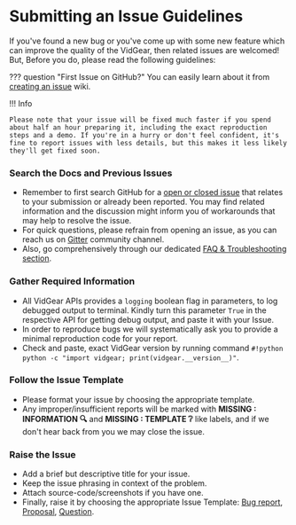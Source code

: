 <!--
===============================================
vidgear library source-code is deployed under the Apache 2.0 License:

Copyright (c) 2019 Abhishek Thakur(@abhiTronix) <abhi.una12@gmail.com>

Licensed under the Apache License, Version 2.0 (the "License");
you may not use this file except in compliance with the License.
You may obtain a copy of the License at

   http://www.apache.org/licenses/LICENSE-2.0

Unless required by applicable law or agreed to in writing, software
distributed under the License is distributed on an "AS IS" BASIS,
WITHOUT WARRANTIES OR CONDITIONS OF ANY KIND, either express or implied.
See the License for the specific language governing permissions and
limitations under the License.
===============================================
-->

# Submitting an Issue Guidelines

If you've found a new bug or you've come up with some new feature which can improve the quality of the VidGear, then related issues are welcomed! But, Before you do, please read the following guidelines:

??? question "First Issue on GitHub?" 
    You can easily learn about it from [creating an issue](https://help.github.com/en/github/managing-your-work-on-github/creating-an-issue) wiki.

!!! Info 

    Please note that your issue will be fixed much faster if you spend about half an hour preparing it, including the exact reproduction steps and a demo. If you're in a hurry or don't feel confident, it's fine to report issues with less details, but this makes it less likely they'll get fixed soon.

### Search the Docs and Previous Issues

  * Remember to first search GitHub for a [open or closed issue](https://github.com/abhiTronix/vidgear/issues?q=is%3Aissue) that relates to your submission or already been reported. You may find related information and the discussion might inform you of workarounds that may help to resolve the issue. 
  * For quick questions, please refrain from opening an issue, as you can reach us on [Gitter](https://gitter.im/vidgear/community) community channel.
  * Also, go comprehensively through our dedicated [FAQ & Troubleshooting section](../../help/get_help/#frequently-asked-questions).

### Gather Required Information

* All VidGear APIs provides a `logging` boolean flag in parameters, to log debugged output to terminal. Kindly turn this parameter `True` in the respective API for getting debug output, and paste it with your Issue. 
* In order to reproduce bugs we will systematically ask you to provide a minimal reproduction code for your report. 
* Check and paste, exact VidGear version by running command `#!python python -c "import vidgear; print(vidgear.__version__)"`.

### Follow the Issue Template

* Please format your issue by choosing the appropriate template. 
* Any improper/insufficient reports will be marked with **MISSING : INFORMATION :mag:** and **MISSING : TEMPLATE :grey_question:** like labels, and if we don't hear back from you we may close the issue.

### Raise the Issue

* Add a brief but descriptive title for your issue.
* Keep the issue phrasing in context of the problem.
* Attach source-code/screenshots if you have one.
* Finally, raise it by choosing the appropriate Issue Template: [Bug report](https://github.com/abhiTronix/vidgear/issues/new?labels=issue%3A+bug&template=bug_report.md), [Proposal](https://github.com/abhiTronix/vidgear/issues/new?labels=issue%3A+proposal&template=proposal.md), [Question](https://github.com/abhiTronix/vidgear/issues/new?labels=issue%3A+question&template=question.md).

&nbsp; 
